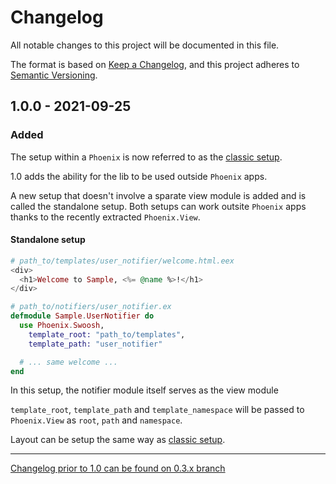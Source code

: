 # Changelog

All notable changes to this project will be documented in this file.

The format is based on [Keep a Changelog](https://keepachangelog.com/en/1.0.0/),
and this project adheres to [Semantic Versioning](https://semver.org/spec/v2.0.0.html).

## 1.0.0 - 2021-09-25

### Added

The setup within a `Phoenix` is now referred to as the
[classic setup](https://github.com/swoosh/phoenix_swoosh#1-classic-setup).

1.0 adds the ability for the lib to be used outside `Phoenix` apps.

A new setup that doesn't involve a sparate view module is added and is called the standalone setup.
Both setups can work outsite `Phoenix` apps thanks to the recently extracted `Phoenix.View`.

#### Standalone setup

```eex
# path_to/templates/user_notifier/welcome.html.eex
<div>
  <h1>Welcome to Sample, <%= @name %>!</h1>
</div>
```

```elixir
# path_to/notifiers/user_notifier.ex
defmodule Sample.UserNotifier do
  use Phoenix.Swoosh,
    template_root: "path_to/templates",
    template_path: "user_notifier"

  # ... same welcome ...
end
```

In this setup, the notifier module itself serves as the view module

`template_root`, `template_path` and `template_namespace`
will be passed to `Phoenix.View` as `root`, `path` and `namespace`.

Layout can be setup the same way as
[classic setup](https://github.com/swoosh/phoenix_swoosh#1-classic-setup).

---

[Changelog prior to 1.0 can be found on 0.3.x branch](https://github.com/swoosh/phoenix_swoosh/blob/0.3.x/CHANGELOG.md)
